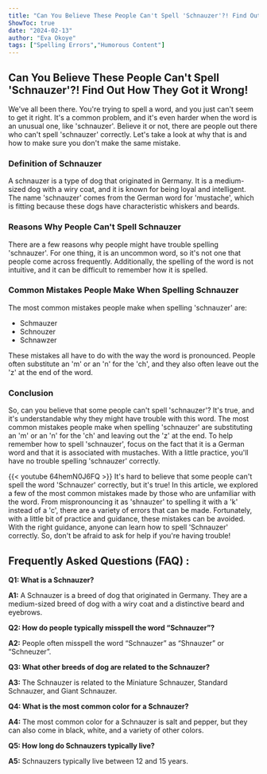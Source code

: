 ```yaml
---
title: "Can You Believe These People Can't Spell 'Schnauzer'?! Find Out How They Got it Wrong!"
ShowToc: true 
date: "2024-02-13"
author: "Eva Okoye" 
tags: ["Spelling Errors","Humorous Content"]
---
```

## Can You Believe These People Can't Spell 'Schnauzer'?! Find Out How They Got it Wrong!

We've all been there. You're trying to spell a word, and you just can't seem to get it right. It's a common problem, and it's even harder when the word is an unusual one, like 'schnauzer'. Believe it or not, there are people out there who can't spell 'schnauzer' correctly. Let's take a look at why that is and how to make sure you don't make the same mistake.

### Definition of Schnauzer

A schnauzer is a type of dog that originated in Germany. It is a medium-sized dog with a wiry coat, and it is known for being loyal and intelligent. The name 'schnauzer' comes from the German word for 'mustache', which is fitting because these dogs have characteristic whiskers and beards.

### Reasons Why People Can't Spell Schnauzer

There are a few reasons why people might have trouble spelling 'schnauzer'. For one thing, it is an uncommon word, so it's not one that people come across frequently. Additionally, the spelling of the word is not intuitive, and it can be difficult to remember how it is spelled.

### Common Mistakes People Make When Spelling Schnauzer

The most common mistakes people make when spelling 'schnauzer' are:

- Schmauzer
- Schnouzer
- Schnawzer

These mistakes all have to do with the way the word is pronounced. People often substitute an 'm' or an 'n' for the 'ch', and they also often leave out the 'z' at the end of the word.

### Conclusion

So, can you believe that some people can't spell 'schnauzer'? It's true, and it's understandable why they might have trouble with this word. The most common mistakes people make when spelling 'schnauzer' are substituting an 'm' or an 'n' for the 'ch' and leaving out the 'z' at the end. To help remember how to spell 'schnauzer', focus on the fact that it is a German word and that it is associated with mustaches. With a little practice, you'll have no trouble spelling 'schnauzer' correctly.

{{< youtube 64hemN0J6FQ >}} 
It's hard to believe that some people can't spell the word 'Schnauzer' correctly, but it's true! In this article, we explored a few of the most common mistakes made by those who are unfamiliar with the word. From mispronouncing it as 'shnauzer' to spelling it with a 'k' instead of a 'c', there are a variety of errors that can be made. Fortunately, with a little bit of practice and guidance, these mistakes can be avoided. With the right guidance, anyone can learn how to spell 'Schnauzer' correctly. So, don't be afraid to ask for help if you're having trouble!

## Frequently Asked Questions (FAQ) :
**Q1: What is a Schnauzer?**

**A1:** A Schnauzer is a breed of dog that originated in Germany. They are a medium-sized breed of dog with a wiry coat and a distinctive beard and eyebrows.

**Q2: How do people typically misspell the word “Schnauzer”?**

**A2:** People often misspell the word “Schnauzer” as “Shnauzer” or “Schneuzer”.

**Q3: What other breeds of dog are related to the Schnauzer?**

**A3:** The Schnauzer is related to the Miniature Schnauzer, Standard Schnauzer, and Giant Schnauzer.

**Q4: What is the most common color for a Schnauzer?**

**A4:** The most common color for a Schnauzer is salt and pepper, but they can also come in black, white, and a variety of other colors.

**Q5: How long do Schnauzers typically live?**

**A5:** Schnauzers typically live between 12 and 15 years.






